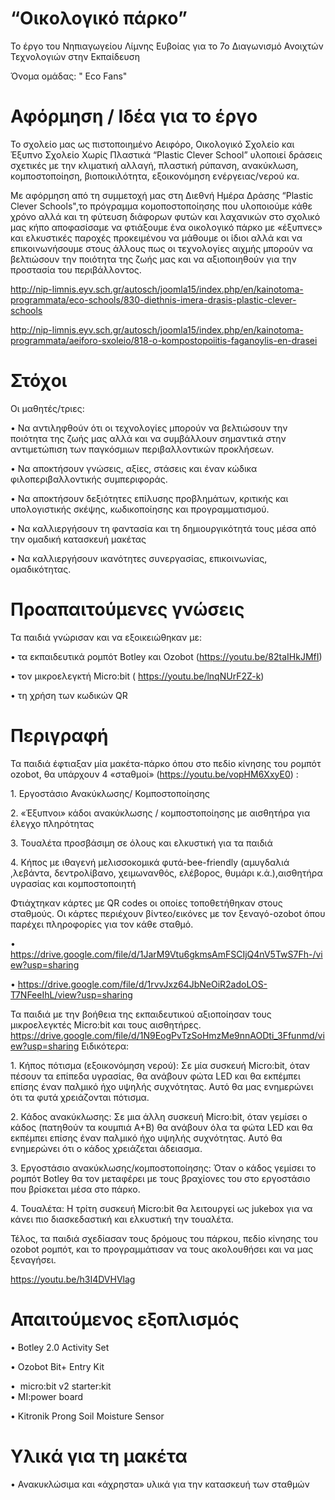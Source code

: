 # “Οικολογικό πάρκο”
Το έργο του Νηπιαγωγείου Λίμνης Ευβοίας για το 7ο Διαγωνισμό Ανοιχτών Τεχνολογιών στην Εκπαίδευση 

Όνομα ομάδας: " Eco Fans"
# Αφόρμηση / Ιδέα  για το έργο
Το σχολείο μας ως πιστοποιημένο Αειφόρο, Οικολογικό Σχολείο και Έξυπνο Σχολείο Χωρίς Πλαστικά “Plastic Clever School” υλοποιεί δράσεις σχετικές με την κλιματική αλλαγή, πλαστική ρύπανση, ανακύκλωση, κομποστοποίηση, βιοποικιλότητα, εξοικονόμηση ενέργειας/νερού κα.

Με αφόρμηση από τη συμμετοχή μας στη Διεθνή Ημέρα Δράσης “Plastic Clever Schools",το πρόγραμμα κομοποστοποίησης που υλοποιούμε κάθε χρόνο αλλά και τη φύτευση διάφορων φυτών και λαχανικών στο σχολικό μας κήπο αποφασίσαμε να φτιάξουμε ένα οικολογικό πάρκο με «έξυπνες» και ελκυστικές παροχές προκειμένου να μάθουμε οι ίδιοι αλλά και να επικοινωνήσουμε στους άλλους πως οι τεχνολογίες αιχμής μπορούν να βελτιώσουν την ποιότητα της ζωής μας και να αξιοποιηθούν για την προστασία του περιβάλλοντος.

http://nip-limnis.eyv.sch.gr/autosch/joomla15/index.php/en/kainotoma-programmata/eco-schools/830-diethnis-imera-drasis-plastic-clever-schools

http://nip-limnis.eyv.sch.gr/autosch/joomla15/index.php/en/kainotoma-programmata/aeiforo-sxoleio/818-o-kompostopoiitis-faganoylis-en-drasei

# Στόχοι
Οι μαθητές/τριες:

•	Να αντιληφθούν ότι οι τεχνολογίες μπορούν να βελτιώσουν την ποιότητα της ζωής μας αλλά και να συμβάλλουν σημαντικά στην αντιμετώπιση των παγκόσμιων περιβαλλοντικών προκλήσεων.

•	Να αποκτήσουν  γνώσεις, αξίες, στάσεις και έναν κώδικα φιλοπεριβαλλοντικής συμπεριφοράς.

•	Να αποκτήσουν δεξιότητες επίλυσης προβλημάτων, κριτικής και υπολογιστικής σκέψης, κωδικοποίησης και προγραμματισμού.

•	Να καλλιεργήσουν τη φαντασία και τη δημιουργικότητά τους μέσα από την ομαδική κατασκευή μακέτας

•	Να καλλιεργήσουν ικανότητες συνεργασίας, επικοινωνίας, ομαδικότητας.

# Προαπαιτούμενες γνώσεις
Τα παιδιά γνώρισαν και να εξοικειώθηκαν με:‎

•	τα εκπαιδευτικά ρομπότ Botley και Ozobot (https://youtu.be/82taIHkJMfI)‎

•	τον μικροελεγκτή Micro:bit ( https://youtu.be/lnqNUrF2Z-k)‎

•	τη χρήση των κωδικών QR

# Περιγραφή 
Τα παιδιά έφτιαξαν μία μακέτα-πάρκο όπου στο πεδίο κίνησης του ρομπότ ozobot, θα ‎υπάρχουν 4 «σταθμοί» (https://youtu.be/vopHM6XxyE0) :‎

‎1.‎	Εργοστάσιο Ανακύκλωσης/ Κομποστοποίησης ‎

‎2.‎	‎«Έξυπνοι» κάδοι ανακύκλωσης / κομποστοποίησης με αισθητήρα για έλεγχο ‎πληρότητας

‎3.‎	Τουαλέτα προσβάσιμη σε όλους και ελκυστική για τα παιδιά

‎4.‎	Κήπος με ιθαγενή μελισσοκομικά φυτά-bee-friendly (αμυγδαλιά ,λεβάντα, ‎δεντρολίβανο, χειμωνανθός, ελέβορος, θυμάρι κ.ά.),αισθητήρα υγρασίας και ‎κομποστοποιητή

Φτιάχτηκαν κάρτες με QR codes οι οποίες τοποθετήθηκαν στους σταθμούς. Οι κάρτες ‎περιέχουν βίντεο/εικόνες με τον ξεναγό-ozobot όπου παρέχει πληροφορίες για τον κάθε ‎σταθμό.‎

•	‎ https://drive.google.com/file/d/1JarM9Vtu6gkmsAmFSCIjQ4nV5TwS7Fh-‎‎/view?usp=sharing

•	https://drive.google.com/file/d/1rvvJxz64JbNeOiR2adoLOS-‎T7NFeeIhL/view?usp=sharing

Τα παιδιά με την βοήθεια της εκπαιδευτικού αξιοποίησαν τους μικροελεγκτές Micro:bit ‎και τους αισθητήρες. ‎https://drive.google.com/file/d/1N9EogPvTzSoHmzMe9nnAODti_3Ffunmd/view?usp=sharing
Ειδικότερα:‎

‎1.‎	Κήπος πότισμα (εξοικονόμηση νερού): Σε μία συσκευή Micro:bit, όταν πέσουν ‎τα επίπεδα υγρασίας, θα ανάβουν φώτα LED και θα εκπέμπει επίσης έναν ‎παλμικό ήχο υψηλής συχνότητας. Αυτό θα μας ενημερώνει ότι τα φυτά ‎χρειάζονται πότισμα.‎

‎2.‎	Κάδος ανακύκλωσης: Σε μια άλλη συσκευή Micro:bit, όταν γεμίσει ο κάδος ‎‎(πατηθούν τα κουμπιά Α+Β) θα ανάβουν όλα τα φώτα LED και θα εκπέμπει ‎επίσης έναν παλμικό ήχο υψηλής συχνότητας. Αυτό θα ενημερώνει ότι ο κάδος ‎χρειάζεται άδειασμα.‎

‎3.‎	Εργοστάσιο ανακύκλωσης/κομποστοποίησης: Όταν ο κάδος γεμίσει το ‎ρομπότ Botley θα τον μεταφέρει με τους βραχίονες του στο εργοστάσιο που ‎βρίσκεται μέσα στο πάρκο.‎

‎4.‎	Τουαλέτα: Η τρίτη συσκευή Micro:bit θα λειτουργεί ως jukebox για να κάνει πιο ‎διασκεδαστική και ελκυστική την τουαλέτα.‎

Τέλος, τα παιδιά σχεδίασαν τους δρόμους του πάρκου, πεδίο κίνησης του ozobot ‎ρομπότ, και το προγραμμάτισαν να τους ακολουθήσει και να μας ξεναγήσει.‎

https://youtu.be/h3I4DVHVlag

# Απαιτούμενος εξοπλισμός 
•	Botley 2.0 Activity Set  ‎

•	Ozobot Bit+ Entry Kit ‎

•	‎ micro:bit v2 starter:kit  
‎
•	MI:power board ‎

•	Kitronik Prong Soil Moisture Sensor ‎
 
# Υλικά για τη μακέτα
•	Ανακυκλώσιμα και «άχρηστα» υλικά για την κατασκευή των σταθμών
